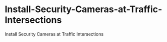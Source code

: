 # Install-Security-Cameras-at-Traffic-Intersections
Install Security Cameras at Traffic Intersections
